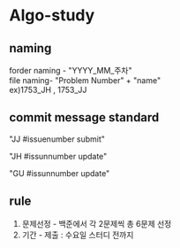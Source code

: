 # Algo-study

## naming
forder naming - "YYYY_MM_주차"  
file naming- "Problem Number" + "name"  
ex)1753_JH , 1753_JJ


## commit message standard
"JJ #issuenumber submit"

"JH #issunnumber update"

"GU #issunnumber update"


## rule

1. 문제선정 - 백준에서 각 2문제씩 총 6문제 선정  
2. 기간 - 제출 : 수요일 스터디 전까지  

